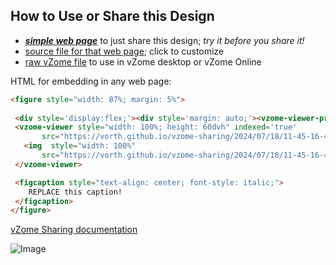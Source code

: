 
## How to Use or Share this Design

 - [***simple web page***](<https://vorth.github.io/vzome-sharing/2024/07/18/11-45-16-457Z-F4-based-Linear-Transforms/>) to just share this design; *try it before you share it!*
 - [source file for that web page](<https://github.com/vorth/vzome-sharing/edit/main/2024/07/18/11-45-16-457Z-F4-based-Linear-Transforms/index.md>); click to customize
 - [raw vZome file](<https://raw.githubusercontent.com/vorth/vzome-sharing/main/2024/07/18/11-45-16-457Z-F4-based-Linear-Transforms/F4-based-Linear-Transforms.vZome>) to use in vZome desktop or vZome Online
 
 HTML for embedding in any web page:
 ```html
<figure style="width: 87%; margin: 5%">
  
  <div style='display:flex;'><div style='margin: auto;'><vzome-viewer-previous load-camera='true' label='prev step'></vzome-viewer-previous><vzome-viewer-next load-camera='true' label='next step'></vzome-viewer-next></div></div>
  <vzome-viewer style="width: 100%; height: 60dvh" indexed='true'
        src="https://vorth.github.io/vzome-sharing/2024/07/18/11-45-16-457Z-F4-based-Linear-Transforms/F4-based-Linear-Transforms.vZome" >
    <img  style="width: 100%"
        src="https://vorth.github.io/vzome-sharing/2024/07/18/11-45-16-457Z-F4-based-Linear-Transforms/F4-based-Linear-Transforms.png" >
  </vzome-viewer>

  <figcaption style="text-align: center; font-style: italic;">
     REPLACE this caption!
  </figcaption>
</figure>

 ```

[vZome Sharing documentation](https://vzome.github.io/vzome/sharing.html#how-it-works)

![Image](<F4-based-Linear-Transforms.png>)

